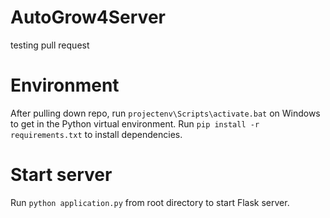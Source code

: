 # AutoGrow4Server
testing pull request

# Environment
After pulling down repo, run `projectenv\Scripts\activate.bat` on Windows to get in the Python virtual environment. Run `pip install -r requirements.txt` to install dependencies.

# Start server
Run `python application.py` from root directory to start Flask server.
